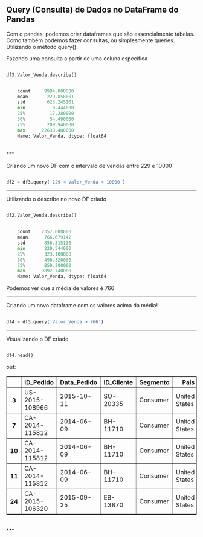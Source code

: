 
## Query (Consulta) de Dados no DataFrame do Pandas

Com o pandas, podemos criar dataframes que são essencialmente tabelas. Como também podemos fazer consultas, ou simplesmente queries. Utilizando o método query():

Fazendo uma consulta a partir de uma coluna específica
```python title='python'

df3.Valor_Venda.describe()
```
```python title='out:'

    count     9994.000000
    mean       229.858001
    std        623.245101
    min          0.444000
    25%         17.280000
    50%         54.490000
    75%        209.940000
    max      22638.480000
    Name: Valor_Venda, dtype: float64
```
<br>
***

Criando um novo DF com o intervalo de vendas entre 229 e 10000
```python title='python'

df2 = df3.query('229 < Valor_Venda < 10000')
```
***
Utilizando o describe no novo DF criado
```python title='python'

df2.Valor_Venda.describe()
```
```python title='out:'

    count    2357.000000
    mean      766.679142
    std       856.315136
    min       229.544000
    25%       323.100000
    50%       490.320000
    75%       859.200000
    max      9892.740000
    Name: Valor_Venda, dtype: float64
```
Podemos ver que a média de valores é 766
<br>
***

Criando um novo dataframe com os valores acima da média!
```python title='python'

df4 = df3.query('Valor_Venda > 766')
```
***
Visualizando o DF criado
```python title='python'

df4.head()
```
out:
<div>
<style scoped>
    .dataframe tbody tr th:only-of-type {
        vertical-align: middle;
    }

    .dataframe tbody tr th {
        vertical-align: top;
    }

    .dataframe thead th {
        text-align: right;
    }
</style>
<table border="1" class="dataframe">
  <thead>
    <tr style="text-align: right;">
      <th></th>
      <th>ID_Pedido</th>
      <th>Data_Pedido</th>
      <th>ID_Cliente</th>
      <th>Segmento</th>
      <th>Pais</th>
      <th>Regiao</th>
      <th>ID_Produto</th>
      <th>Categoria</th>
      <th>Nome_Produto</th>
      <th>Valor_Venda</th>
      <th>Quantidade</th>
    </tr>
  </thead>
  <tbody>
    <tr>
      <th>3</th>
      <td>US-2015-108966</td>
      <td>2015-10-11</td>
      <td>SO-20335</td>
      <td>Consumer</td>
      <td>United States</td>
      <td>South</td>
      <td>FUR-TA-10000577</td>
      <td>Furniture</td>
      <td>Bretford CR4500 Series Slim Rectangular Table</td>
      <td>957.5775</td>
      <td>5.0</td>
    </tr>
    <tr>
      <th>7</th>
      <td>CA-2014-115812</td>
      <td>2014-06-09</td>
      <td>BH-11710</td>
      <td>Consumer</td>
      <td>United States</td>
      <td>West</td>
      <td>TEC-PH-10002275</td>
      <td>Technology</td>
      <td>Mitel 5320 IP Phone VoIP phone</td>
      <td>907.1520</td>
      <td>6.0</td>
    </tr>
    <tr>
      <th>10</th>
      <td>CA-2014-115812</td>
      <td>2014-06-09</td>
      <td>BH-11710</td>
      <td>Consumer</td>
      <td>United States</td>
      <td>West</td>
      <td>FUR-TA-10001539</td>
      <td>Furniture</td>
      <td>Chromcraft Rectangular Conference Tables</td>
      <td>1706.1840</td>
      <td>9.0</td>
    </tr>
    <tr>
      <th>11</th>
      <td>CA-2014-115812</td>
      <td>2014-06-09</td>
      <td>BH-11710</td>
      <td>Consumer</td>
      <td>United States</td>
      <td>West</td>
      <td>TEC-PH-10002033</td>
      <td>Technology</td>
      <td>Konftel 250 Conference phone - Charcoal black</td>
      <td>911.4240</td>
      <td>4.0</td>
    </tr>
    <tr>
      <th>24</th>
      <td>CA-2015-106320</td>
      <td>2015-09-25</td>
      <td>EB-13870</td>
      <td>Consumer</td>
      <td>United States</td>
      <td>West</td>
      <td>FUR-TA-10000577</td>
      <td>Furniture</td>
      <td>Bretford CR4500 Series Slim Rectangular Table</td>
      <td>1044.6300</td>
      <td>3.0</td>
    </tr>
  </tbody>
</table>
</div>

<br>
***